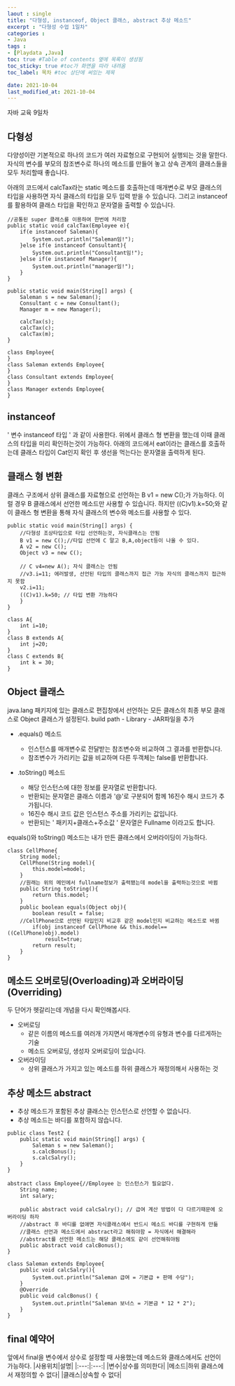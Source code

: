 ```yaml
---
laout : single
title: "다형성, instanceof, Object 클래스, abstract 추상 메소드"
excerpt : "다형성 수업 1일차"
categories :
- Java
tags :
- [Playdata ,Java]
toc: true #Table of contents 옆에 목록이 생성됨
toc_sticky: true #toc가 화면을 따라 내려옴
toc_label: 목차 #toc 상단에 써있는 제목

date: 2021-10-04
last_modified_at: 2021-10-04
---
```

자바 교육 9일차

## 다형성

다양성이란 기본적으로 하나의 코드가 여러 자료형으로 구현되어 실행되는 것을 말한다.
자식의 변수를 부모의 참조변수로 하나의 메소드를 만들어 놓고 상속 관계의 클래스들을 모두 처리할때 좋습니다.

아래의 코드에서 calcTax라는 static 메소드를 호출하는데 매개변수로 부모 클래스의 타입을 사용하면 자식 클래스의 타입을 모두 입력 받을 수 있습니다. 그리고 instanceof를 활용하여 클래스 타입을 확인하고 문자열을 출력할 수 있습니다.
```
//공통된 super 클래스를 이용하여 한번에 처리함
public static void calcTax(Employee e){
	if(e instanceof Saleman){
		System.out.println("Saleman임!");
	}else if(e instanceof Consultant){
		System.out.println("Consultant임!");
	}else if(e instanceof Manager){
		System.out.println("manager임!");
	}
}

public static void main(String[] args) {
	Saleman s = new Saleman();
	Consultant c = new Consultant();
	Manager m = new Manager();

	calcTax(s);
	calcTax(c);
	calcTax(m);
}

class Employee{
}
class Saleman extends Employee{
}
class Consultant extends Employee{
}
class Manager extends Employee{
}
```
## instanceof
' 변수 instanceof 타입 ' 과 같이 사용한다.
위에서 클래스 형 변환을 했는데 이때 클래스의 타입을 미리 확인하는것이 가능하다.
아래의 코드에서 eat이라는 클래스를 호출하는데 클래스 타입이 Cat인지 확인 후 생선을 먹는다는 문자열을 출력하게 된다.

## 클래스 형 변환

클래스 구조에서 상위 클래스를 자료형으로 선언하는 B v1 = new C();가 가능하다. 이럴 경우 B 클래스에서 선언한 메소드만 사용할 수 있습니다. 하지만 ((C)v1).k=50;와 같이 클래스 형 변환을 통해 자식 클래스의 변수와 메소드를 사용할 수 있다.

```
public static void main(String[] args) {
	//다형성 조상타입으로 타입 선언하는것, 자식클래스는 안됨
	B v1 = new C();//타입 선언에 C 말고 B,A,object등이 나올 수 있다.
	A v2 = new C();
	Object v3 = new C();

	// C v4=new A(); 자식 클래스는 안됨
	//v3.i=11; 에러발생, 선언된 타입의 클래스까지 접근 가능 자식의 클래스까지 접근하지 못함
	v2.i=11;
	((C)v1).k=50; // 타입 변환 가능하다
	}
}

class A{
	int i=10;
}
class B extends A{
	int j=20;
}
class C extends B{
	int k = 30;
}
```



## Object 클래스

java.lang 패키지에 있는 클래스로 편집창에서 선언하는 모든 클래스의 최종 부모 클래스로 Object 클래스가 설정된다.
build path - Library - JAR파일을 추가
- .equals() 메소드
  - 인스턴스를 매개변수로 전달받는 참조변수와 비교하여 그 결과를 반환합니다.
  - 참조변수가 가리키는 값을 비교하며 다른 두객체는 false를 반환합니다.

- .toString() 메소드
  - 해당 인스턴스에 대한 정보를 문자열로 반환합니다.
  - 반환되는 문자열은 클래스 이름과 '@'로 구분되어 함께 16진수 해시 코드가 추가됩니다.
  - 16진수 해시 코드 값은 인스턴스 주소를 가리키는 값입니다.
  - 반환되는 ' 패키지+클래스+주소값 ' 문자열은 Fullname 이라고도 합니다.

equals()와 toString() 메소드는 내가 만든 클래스에서 오버라이딩이 가능하다.

```
class CellPhone{
	String model;
	CellPhone(String model){
		this.model=model;
	}
	//원래는 위의 메인에서 fullname정보가 출력됐는데 model을 출력하는것으로 바뀜
	public String toString(){
		return this.model;
	}
	public boolean equals(Object obj){
		boolean result = false;
    //CellPhone으로 선언된 타입인지 비교후 같은 model인지 비교하는 메소드로 바뀜
		if(obj instanceof CellPhone && this.model==((CellPhone)obj).model)
			result=true;
		return result;
	}
}
```
## 메소드 오버로딩(Overloading)과 오버라이딩(Overriding)

두 단어가 헷갈리는데 개념을 다시 확인해봅시다.
- 오버로딩
  - 같은 이름의 메소드를 여러개 가지면서 매개변수의 유형과 변수를 다르게하는 기술
  - 메소드 오버로딩, 생성자 오버로딩이 있습니다.
- 오버라이딩
  - 상위 클래스가 가지고 있는 메소드를 하위 클래스가 재정의해서 사용하는 것

## 추상 메소드 abstract

- 추상 메소드가 포함된 추상 클래스는 인스턴스로 선언할 수 없습니다.
- 추상 메소드는 바디를 포함하지 않습니다.

```
public class Test2 {
	public static void main(String[] args) {
		Saleman s = new Saleman();		
		s.calcBonus();
		s.calcSalry();
	}
}

abstract class Employee{//Employee 는 인스턴스가 필요없다.
	String name;
	int salary;

	public abstract void calcSalry(); // 급여 계산 방법이 다 다르기때문에 오버라이딩 하자
	//abstract 후 바디를 없애면 자식클래스에서 반드시 메소드 바디를 구현하게 만듦
	//클래스 선언과 메소드에서 abstract라고 해줘야함 = 자식에서 해결해라
	//abstract를 선언한 메소드는 해당 클래스에도 같이 선언해줘야됨
	public abstract void calcBonus();
}

class Saleman extends Employee{
	public void calcSalry(){
		System.out.println("Saleman 급여 = 기본급 + 판매 수당");
	}
	@Override
	public void calcBonus() {
		System.out.println("Saleman 보너스 = 기본금 * 12 * 2");
	}
}
```

## final 예약어

앞에서 final을 변수에서 상수로 설정할 때 사용했는데 메소드와 클래스에서도 선언이 가능하다.
|사용위치|설명|
|:---:|:---:|
|변수|상수를 의미한다|
|메소드|하위 클래스에서 재정의할 수 없다|
|클래스|상속할 수 없다|
